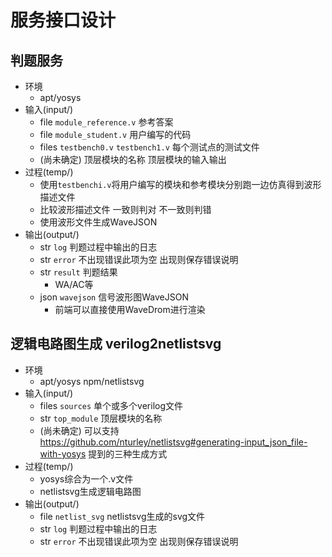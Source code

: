 # 服务接口设计

## 判题服务

- 环境
    - apt/yosys
- 输入(input/)
    - file `module_reference.v` 参考答案
    - file `module_student.v` 用户编写的代码
    - files `testbench0.v` `testbench1.v` 每个测试点的测试文件
    - (尚未确定) 顶层模块的名称 顶层模块的输入输出
- 过程(temp/)
    - 使用`testbenchi.v`将用户编写的模块和参考模块分别跑一边仿真得到波形描述文件
    - 比较波形描述文件 一致则判对 不一致则判错
    - 使用波形文件生成WaveJSON
- 输出(output/)
    - str `log` 判题过程中输出的日志
    - str `error` 不出现错误此项为空 出现则保存错误说明
    - str `result` 判题结果
        - WA/AC等
    - json `wavejson` 信号波形图WaveJSON
        - 前端可以直接使用WaveDrom进行渲染

## 逻辑电路图生成 verilog2netlistsvg

- 环境
    - apt/yosys npm/netlistsvg
- 输入(input/)
    - files `sources` 单个或多个verilog文件
    - str `top_module` 顶层模块的名称
    - (尚未确定) 可以支持 https://github.com/nturley/netlistsvg#generating-input_json_file-with-yosys 提到的三种生成方式
- 过程(temp/)
    - yosys综合为一个.v文件
    - netlistsvg生成逻辑电路图
- 输出(output/)
    - file `netlist_svg` netlistsvg生成的svg文件
    - str `log` 判题过程中输出的日志
    - str `error` 不出现错误此项为空 出现则保存错误说明
